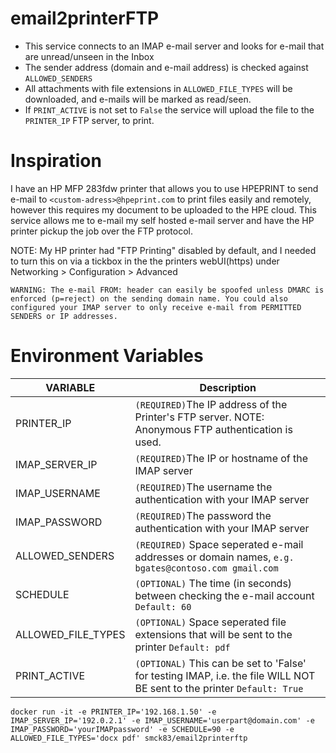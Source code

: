 # email2printerFTP
- This service connects to an IMAP e-mail server and looks for e-mail that are unread/unseen in the Inbox
- The sender address (domain and e-mail address) is checked against `ALLOWED_SENDERS`
- All attachments with file extensions in `ALLOWED_FILE_TYPES` will be downloaded, and e-mails will be marked as read/seen.
- If `PRINT_ACTIVE` is not set to `False` the service will upload the file to the `PRINTER_IP` FTP server, to print.

# Inspiration
I have an HP MFP 283fdw printer that allows you to use HPEPRINT to send e-mail to `<custom-adress>@hpeprint.com` to print files easily and remotely, however this requires my document to be uploaded to the HPE cloud. This service allows me to e-mail my self hosted e-mail server and have the HP printer pickup the job over the FTP protocol. 

NOTE: My HP printer had "FTP Printing" disabled by default, and I needed to turn this on via a tickbox in the the printers webUI(https) under Networking > Configuration > Advanced

`WARNING: The e-mail FROM: header can easily be spoofed unless DMARC is enforced (p=reject) on the sending domain name. You could also configured your IMAP server to only receive e-mail from PERMITTED SENDERS or IP addresses.`

# Environment Variables
| VARIABLE  | Description |
| ------------- | ------------- |
| PRINTER_IP | `(REQUIRED)`The IP address of the Printer's FTP server. NOTE: Anonymous FTP authentication is used. |
| IMAP_SERVER_IP | `(REQUIRED)`The IP or hostname of the IMAP server  |
| IMAP_USERNAME | `(REQUIRED)`The username the authentication with your IMAP server  |
| IMAP_PASSWORD | `(REQUIRED)`The password the authentication with your IMAP server  |
| ALLOWED_SENDERS | `(REQUIRED)` Space seperated e-mail addresses or domain names, `e.g. bgates@contoso.com gmail.com`  |
| SCHEDULE | `(OPTIONAL)` The time (in seconds) between checking the e-mail account `Default: 60`  |
| ALLOWED_FILE_TYPES | `(OPTIONAL)` Space seperated file extensions that will be sent to the printer `Default: pdf`  |
| PRINT_ACTIVE | `(OPTIONAL)` This can be set to 'False' for testing IMAP, i.e. the file WILL NOT BE sent to the printer `Default: True`  |

````
docker run -it -e PRINTER_IP='192.168.1.50' -e IMAP_SERVER_IP='192.0.2.1' -e IMAP_USERNAME='userpart@domain.com' -e IMAP_PASSWORD='yourIMAPpassword' -e SCHEDULE=90 -e ALLOWED_FILE_TYPES='docx pdf' smck83/email2printerftp
````
